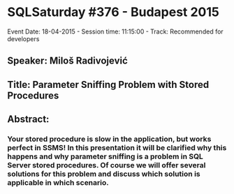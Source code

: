 # SQLSaturday #376 - Budapest 2015
Event Date: 18-04-2015 - Session time: 11:15:00 - Track: Recommended for developers
## Speaker: Miloš Radivojević
## Title: Parameter Sniffing Problem with Stored Procedures
## Abstract:
### Your stored procedure is slow in the application, but works perfect in SSMS! In this presentation it will be clarified why this happens and why parameter sniffing is a problem in SQL Server stored procedures. Of course we will offer several solutions for this problem and discuss which solution is applicable in which scenario.
